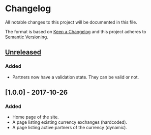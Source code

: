 # Changelog

All notable changes to this project will be documented in this file.

The format is based on
[Keep a Changelog](http://keepachangelog.com/en/1.0.0/ "The Keep a Changelog website")
and this project adheres to
[Semantic Versioning](http://semver.org/spec/v2.0.0.html "Semantic Versioning 2.0.0 specification").

## [Unreleased]
### Added
- Partners now have a validation state. They can be valid or not.

## [1.0.0] - 2017-10-26
### Added
- Home page of the site.
- A page listing existing currency exchanges (hardcoded).
- A page listing active partners of the currency (dynamic).

[Unreleased]: https://github.com/monnaie-valheureux/radisse/compare/v1.0.0...HEAD
